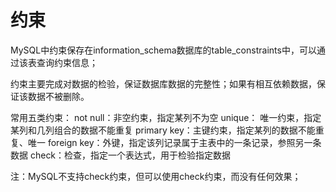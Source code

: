 
# 约束

MySQL中约束保存在information_schema数据库的table_constraints中，可以通过该表查询约束信息；

约束主要完成对数据的检验，保证数据库数据的完整性；如果有相互依赖数据，保证该数据不被删除。
 
常用五类约束：
    not null：非空约束，指定某列不为空
    unique： 唯一约束，指定某列和几列组合的数据不能重复
    primary key：主键约束，指定某列的数据不能重复、唯一
    foreign key：外键，指定该列记录属于主表中的一条记录，参照另一条数据
    check：检查，指定一个表达式，用于检验指定数据

注：MySQL不支持check约束，但可以使用check约束，而没有任何效果；





















